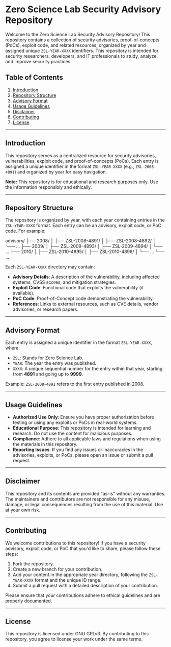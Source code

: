 # Zero Science Lab Security Advisory Repository

Welcome to the Zero Science Lab Security Advisory Repository! This repository contains a collection of security advisories, proof-of-concepts (PoCs), exploit code, and related resources, organized by year and assigned unique `ZSL-YEAR-XXXX` identifiers. This repository is intended for security researchers, developers, and IT professionals to study, analyze, and improve security practices.

## Table of Contents
1. [Introduction](#introduction)
2. [Repository Structure](#repository-structure)
3. [Advisory Format](#advisory-format)
4. [Usage Guidelines](#usage-guidelines)
5. [Disclaimer](#disclaimer)
6. [Contributing](#contributing)
7. [License](#license)

---

## Introduction
This repository serves as a centralized resource for security advisories, vulnerabilities, exploit code, and proof-of-concepts (PoCs). Each entry is assigned a unique identifier in the format `ZSL-YEAR-XXXX` (e.g., `ZSL-2008-4891`) and organized by year for easy navigation.

**Note:** This repository is for educational and research purposes only. Use the information responsibly and ethically.

---

## Repository Structure
The repository is organized by year, with each year containing entries in the `ZSL-YEAR-XXXX` format. Each entry can be an advisory, exploit code, or PoC code. For example:

advisory/
├── 2008/
│ ├── ZSL-2008-4891/
│ ├── ZSL-2008-4892/
│ └── ...
├── 2009/
│ ├── ZSL-2009-4893/
│ ├── ZSL-2009-4894/
│ └── ...
├── 2010/
│ ├── ZSL-2010-4895/
│ ├── ZSL-2010-4896/
│ └── ...
└── ...


Each `ZSL-YEAR-XXXX` directory may contain:
- **Advisory Details**: A description of the vulnerability, including affected systems, CVSS scores, and mitigation strategies.
- **Exploit Code**: Functional code that exploits the vulnerability (if available).
- **PoC Code**: Proof-of-Concept code demonstrating the vulnerability.
- **References**: Links to external resources, such as CVE details, vendor advisories, or research papers.

---

## Advisory Format
Each entry is assigned a unique identifier in the format `ZSL-YEAR-XXXX`, where:
- `ZSL`: Stands for Zero Science Lab.
- `YEAR`: The year the entry was published.
- `XXXX`: A unique sequential number for the entry within that year, starting from **4891** and going up to **9999**.

Example: `ZSL-2008-4891` refers to the first entry published in 2008.

---

## Usage Guidelines
- **Authorized Use Only**: Ensure you have proper authorization before testing or using any exploits or PoCs in real-world systems.
- **Educational Purpose**: This repository is intended for learning and research. Do not use the content for malicious purposes.
- **Compliance**: Adhere to all applicable laws and regulations when using the materials in this repository.
- **Reporting Issues**: If you find any issues or inaccuracies in the advisories, exploits, or PoCs, please open an issue or submit a pull request.

---

## Disclaimer
This repository and its contents are provided "as-is" without any warranties. The maintainers and contributors are not responsible for any misuse, damage, or legal consequences resulting from the use of this material. Use at your own risk.

---

## Contributing
We welcome contributions to this repository! If you have a security advisory, exploit code, or PoC that you'd like to share, please follow these steps:
1. Fork the repository.
2. Create a new branch for your contribution.
3. Add your content in the appropriate year directory, following the `ZSL-YEAR-XXXX` format and the unique ID range.
4. Submit a pull request with a detailed description of your contribution.

Please ensure that your contributions adhere to ethical guidelines and are properly documented.

---

## License
This repository is licensed under GNU GPLv3. By contributing to this repository, you agree to license your work under the same terms.
